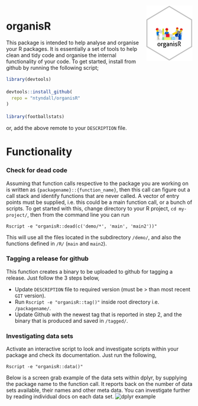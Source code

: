 <img align="right" width="125" height="150" src="https://raw.githubusercontent.com/ntyndall/organisR/master/images/sticker.png">


# organisR
This package is intended to help analyse and organise your R packages. It is essentially a set of tools to help clean and tidy code and organise the internal functionality of your code. To get started, install from github by running the following script;
```r
library(devtools)

devtools::install_github(
  repo = "ntyndall/organisR"
)

library(footballstats)
```
or, add the above remote to your `DESCRIPTION` file.

# Functionality
### Check for dead code
Assuming that function calls respective to the package you are working on is written as `{packagename}::{function_name}`, then this call can figure out a call stack and identify functions that are never called. A vector of entry points must be supplied, i.e. this could be a main function call, or a bunch of scripts. To get started with this, change directory to your R project, `cd my-project/`, then from the command line you can run
```shell
Rscript -e "organisR::dead(c('demo/*', 'main', 'main2'))"
```
This will use all the files located in the subdirectory `/demo/`, and also the functions defined in `/R/` (`main` and `main2`).

### Tagging a release for github
This function creates a binary to be uploaded to github for tagging a release. Just follow the 3 steps below,
  - Update `DESCRIPTION` file to required version (must be > than most recent `GIT` version).
  - Run `Rscript -e "organisR::tag()"` inside root directory i.e. `/packagename/`.
  - Update Github with the newest tag that is reported in step 2, and the binary that is produced and saved in `/tagged/`.

### Investigating data sets
Activate an interactive script to look and investigate scripts within your package and check its documentation. Just run the following,
```shell
Rscript -e "organisR::data()"
```

Below is a screen grab example of the data sets within dplyr, by supplying the package name to the function call. It reports back on the number of data sets available, their names and other meta data. You can investigate further by reading individual docs on each data set.
![dplyr example](https://github.com/ntyndall/organisR/master/images/data-screen.png)
